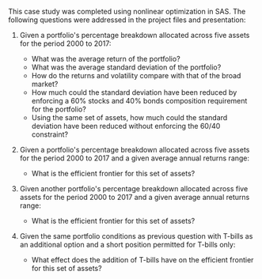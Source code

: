 This case study was completed using nonlinear optimization in SAS. The following questions were addressed in the project files and presentation:

1. Given a portfolio's percentage breakdown allocated across five assets for the period 2000 to 2017:
   - What was the average return of the portfolio?
   - What was the average standard deviation of the portfolio?
   - How do the returns and volatility compare with that of the broad market?
   - How much could the standard deviation have been reduced by enforcing a 60% stocks and 40% bonds composition requirement for the portfolio?
   - Using the same set of assets, how much could the standard deviation have been reduced without enforcing the 60/40 constraint?

2. Given a portfolio's percentage breakdown allocated across five assets for the period 2000 to 2017 and a given average annual returns range:
   - What is the efficient frontier for this set of assets?

3. Given another portfolio's percentage breakdown allocated across five assets for the period 2000 to 2017 and a given average annual returns range:
   - What is the efficient frontier for this set of assets?
   
4. Given the same portfolio conditions as previous question with T-bills as an additional option and a short position permitted for T-bills only:
   - What effect does the addition of T-bills have on the efficient frontier for this set of assets?
